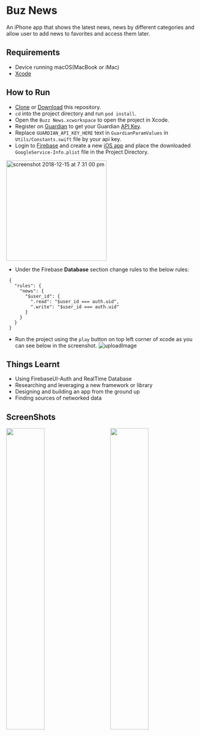 # Buz News

An iPhone app that shows the latest news, news by different categories and allow user to add news to favorites and access them later.

## Requirements

 * Device running macOS(MacBook or iMac) 
 * [Xcode](https://developer.apple.com/xcode/)
 
## How to Run
  * [Clone](https://github.com/sagarchoudhary96/Buzz-News.git) or [Download](https://github.com/sagarchoudhary96/Buzz-News/archive/master.zip) this repository.
  * `cd` into the project directory and run `pod install`.
  * Open the `Buzz News.xcworkspace` to open the project in Xcode.
  * Register on [Guardian](https://open-platform.theguardian.com/) to get your Guardian [API Key](https://open-platform.theguardian.com/access/).
  * Replace `GUARDIAN_API_KEY_HERE` text in `GuardianParamValues` in `Utils/Constants.swift` file by your api key.
  * Login to [Firebase](https://firebase.google.com/) and create a new [iOS app](https://firebase.google.com/docs/ios/setup) and place the downloaded `GoogleService-Info.plist` file in the Project Directory.
   
  <img width="267" alt="screenshot 2018-12-15 at 7 31 00 pm" src="https://user-images.githubusercontent.com/16102594/50043755-fadb8000-009f-11e9-8126-344ccc49b2e2.png">
  
  * Under the Firebase **Database** section change rules to the below rules:
  
 ```
  {
    "rules": {
      "news": {
        "$user_id": {
          ".read": "$user_id === auth.uid",
          ".write": "$user_id === auth.uid"
        }
      }
    }
  }
  ```

  * Run the project using the `play` button on top left corner of xcode as you can see below in the screenshot.
  ![uploadImage](https://user-images.githubusercontent.com/16102594/50043842-1430fc00-00a1-11e9-88ca-02a9c1afb8e2.png)
  
## Things Learnt

 * Using FirebaseUI-Auth and RealTime Database
 * Researching and leveraging a new framework or library
 * Designing and building an app from the ground up
 * Finding sources of networked data

## ScreenShots
<img src="https://user-images.githubusercontent.com/16102594/50043852-375bab80-00a1-11e9-8b1c-dd6c11e81629.png" width="45%" height="800" align="left"/>
<img src="https://user-images.githubusercontent.com/16102594/50043853-375bab80-00a1-11e9-9140-3bb4bb1f2be6.png" width="45%" height="800" align="right"/>
